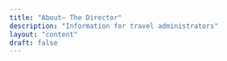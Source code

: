 ```yaml
---
title: "About— The Director"
description: "Information for travel administrators"
layout: "content"
draft: false
---
```

